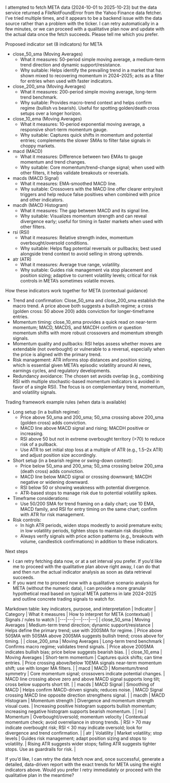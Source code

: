 I attempted to fetch META data (2024-10-01 to 2025-10-23) but the data service returned a FileNotFoundError from the Yahoo Finance data fetcher. I’ve tried multiple times, and it appears to be a backend issue with the data source rather than a problem with the ticker. I can retry automatically in a few minutes, or we can proceed with a qualitative plan now and update with the actual data once the fetch succeeds. Please tell me which you prefer.

Proposed indicator set (8 indicators) for META
- close_50_sma (Moving Averages)
  - What it measures: 50-period simple moving average, a medium-term trend direction and dynamic support/resistance.
  - Why suitable: Helps identify the prevailing trend in a market that has shown mixed to recovering momentum in 2024–2025; acts as a filter for entries when used with faster indicators.
- close_200_sma (Moving Averages)
  - What it measures: 200-period simple moving average, long-term trend benchmark.
  - Why suitable: Provides macro-trend context and helps confirm regime (bullish vs bearish). Useful for spotting golden/death cross setups over a longer horizon.
- close_10_ema (Moving Averages)
  - What it measures: 10-period exponential moving average, a responsive short-term momentum gauge.
  - Why suitable: Captures quick shifts in momentum and potential entries; complements the slower SMAs to filter false signals in choppy markets.
- macd (MACD)
  - What it measures: Difference between two EMAs to gauge momentum and trend changes.
  - Why suitable: Core momentum/trend-change signal; when used with other filters, it helps validate breakouts or reversals.
- macds (MACD Signal)
  - What it measures: EMA-smoothed MACD line.
  - Why suitable: Crossovers with the MACD line offer clearer entry/exit triggers and help reduce false positives when combined with price and other indicators.
- macdh (MACD Histogram)
  - What it measures: The gap between MACD and its signal line.
  - Why suitable: Visualizes momentum strength and can reveal divergence early; useful for timing in faster markets when used with other filters.
- rsi (RSI)
  - What it measures: Relative strength index, momentum overbought/oversold conditions.
  - Why suitable: Helps flag potential reversals or pullbacks; best used alongside trend context to avoid selling in strong uptrends.
- atr (ATR)
  - What it measures: Average true range, volatility.
  - Why suitable: Guides risk management via stop placement and position sizing; adaptive to current volatility levels; critical for risk controls in META’s sometimes volatile moves.

How these indicators work together for META (contextual guidance)
- Trend and confirmation: Close_50_sma and close_200_sma establish the macro trend. A price above both suggests a bullish regime; a cross (golden cross: 50 above 200) adds conviction for longer-timeframe entries.
- Momentum timing: close_10_ema provides a quick read on near-term momentum; MACD, MACDS, and MACDH confirm or question momentum shifts with more robust crossovers and momentum strength signals.
- Momentum quality and pullbacks: RSI helps assess whether moves are extendable (not overbought) or vulnerable to a reversal, especially when the price is aligned with the primary trend.
- Risk management: ATR informs stop distances and position sizing, which is essential given META’s episodic volatility around AI news, earnings cycles, and regulatory developments.
- Redundancy avoidance: The chosen set avoids overlap (e.g., combining RSI with multiple stochastic-based momentum indicators is avoided in favor of a single RSI). The focus is on complementary trend, momentum, and volatility signals.

Trading framework example rules (when data is available)
- Long setup (in a bullish regime):
  - Price above 50_sma and 200_sma; 50_sma crossing above 200_sma (golden cross) adds conviction.
  - MACD line above MACD signal and rising; MACDH positive or increasing.
  - RSI above 50 but not in extreme overbought territory (>70) to reduce risk of a pullback.
  - Use ATR to set initial stop loss at a multiple of ATR (e.g., 1.5–2x ATR) and adjust position size accordingly.
- Short setup (in a bearish regime or swing-down context):
  - Price below 50_sma and 200_sma; 50_sma crossing below 200_sma (death cross) adds conviction.
  - MACD line below MACD signal or crossing downward; MACDH negative or widening downward.
  - RSI below 50 or showing weakness with potential divergence.
  - ATR-based stops to manage risk due to potential volatility spikes.
- Timeframe considerations:
  - Use 50/200 SMA for trend framing on a daily chart; use 10 EMA, MACD family, and RSI for entry timing on the same chart; confirm with ATR for risk management.
- Risk controls:
  - In high ATR periods, widen stops modestly to avoid premature exits; in low volatility periods, tighten stops to maintain risk discipline.
  - Always verify signals with price action patterns (e.g., breakouts with volume, candlestick confirmations) in addition to these indicators.

Next steps
- I can retry fetching data now, or at a set interval you prefer. If you’d like me to proceed with the qualitative plan above right away, I can do that and then run the actual indicator analysis as soon as data retrieval succeeds.
- If you want me to proceed now with a qualitative scenario analysis for META (without the numeric data), I can provide a more granular hypothetical read based on typical META patterns in late 2024–2025 and outline concrete trading signals to watch for.

Markdown table: key indicators, purpose, and interpretation
| Indicator | Category | What it measures | How to interpret for META (contextual) | Signals / rules to watch |
|---|---|---|---|---|
| close_50_sma | Moving Averages | Medium-term trend direction; dynamic support/resistance | Helps define the primary trend; use with 200SMA for regime. | Price above 50SMA with 50SMA above 200SMA suggests bullish trend; cross above for timing. |
| close_200_sma | Moving Averages | Long-term trend benchmark | Confirms macro regime; validates trend signals. | Price above 200SMA indicates bullish bias; price below suggests bearish bias. |
| close_10_ema | Moving Averages | Short-term momentum | Captures quick shifts; can time entries. | Price crossing above/below 10EMA signals near-term momentum shift; use with longer MA filters. |
| macd | MACD | Momentum/trend symmetry | Core momentum signal; crossovers indicate potential changes. | MACD line crossing above zero and above MACD signal supports long tilt; cross below supports short tilt. |
| macds | MACD Signal | Smoothing of MACD | Helps confirm MACD-driven signals; reduces noise. | MACD Signal crossing MACD line opposite direction strengthens signal. |
| macdh | MACD Histogram | Momentum strength | Divergence and momentum strength visual cues. | Increasing positive histogram supports bullish momentum; increasing negative histogram supports bearish momentum. |
| rsi | Momentum | Overbought/oversold; momentum velocity | Contextual momentum check; avoid overreliance in strong trends. | RSI > 70 may indicate overbought risk; RSI < 30 may indicate oversold; look for divergence and trend confirmation. |
| atr | Volatility | Market volatility; stop levels | Guides risk management; adapt position sizing and stops to volatility. | Rising ATR suggests wider stops; falling ATR suggests tighter stops. Use as guardrails for risk. |

If you’d like, I can retry the data fetch now and, once successful, generate a detailed, data-driven report with the exact trends for META using the eight indicators above. Would you prefer I retry immediately or proceed with the qualitative plan in the meantime?